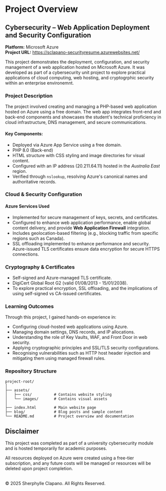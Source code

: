 # Project Overview
## Cybersecurity – Web Application Deployment and Security Configuration
**Platform:** Microsoft Azure <br>
**Project URL:** https://sclapano-securityresume.azurewebsites.net/

This project demonstrates the deployment, configuration, and security management of a web application hosted on Microsoft Azure. It was developed as part of a cybersecurity unit project to explore practical applications of cloud computing, web hosting, and cryptogrphic security within an enterprise environemnt.

### Project Description
The project involved creating and managing a PHP-based web application hosted on Azure using a free domain. The web app integrates front-end and back-end components and showcases the student's technical proficiency in cloud infrastructure, DNS management, and secure communications.

#### Key Components:
* Deployed via Azure App Service using a free domain.
* PHP 8.0 (Back-end)
* HTML structure with CSS styling and image directories for visual content.
* Configured with an IP address (20.211.64.11) hosted in the *Australia East* region.
* Verified through `nslookup`, resolving Azure's canonical names and authoritative records.

### Cloud & Security Configuration
#### Azure Services Used
* Implemented for secure management of keys, secrets, and certificates.
* Configured to enhance web application performance, enable global content delivery, and provide **Web Application Firewall** integration.
* Includes geolocation-based filtering (e.g., blocking traffic from specific regions such as Canada).
* SSL offloading implemented to enhance performance and security. Azure-issued TLS certificates ensure data encryption for secure HTTPS connections.

### Cryptography & Certificates
* Self-signed and Azure-managed TLS certificate.
* DigiCert Global Root G2 (valid 01/08/2013 - 15/01/2038).
* To explore practical encryption, SSL offloading, and the implications of using self-signed vs CA-issued certificates.

### Learning Outcomes
Through this project, I gained hands-on experience in:
* Configuring cloud-hosted web applications using Azure.
* Managing domain settings, DNS records, and IP allocations.
* Understanding the role of Key Vaults, WAF, and Front Door in web security.
* Applying cryptographic principles and SSL/TLS security configurations.
* Recognising vulnerabilities such as HTTP host header injection and mitigating them using managed firewall rules.

### Repository Structure
```
project-root/
│
├── assets/
│   ├── css/          # Contains website styling
│   └── images/       # Contains visual assets
│
├── index.html        # Main website page
├── blog/             # Blog posts and sample content
└── README.md         # Project overview and documentation
```

## Disclaimer
This project was completed as part of a university cybersecurity module and is hosted temporarily for academic purposes. <br>

All resources deployed on Azure were created using a free-tier subscription, and any future costs will be managed or resources will be deleted upon project completion.
<br><br>

© 2025 Sherphylle Clapano. All Rights Reserved.




